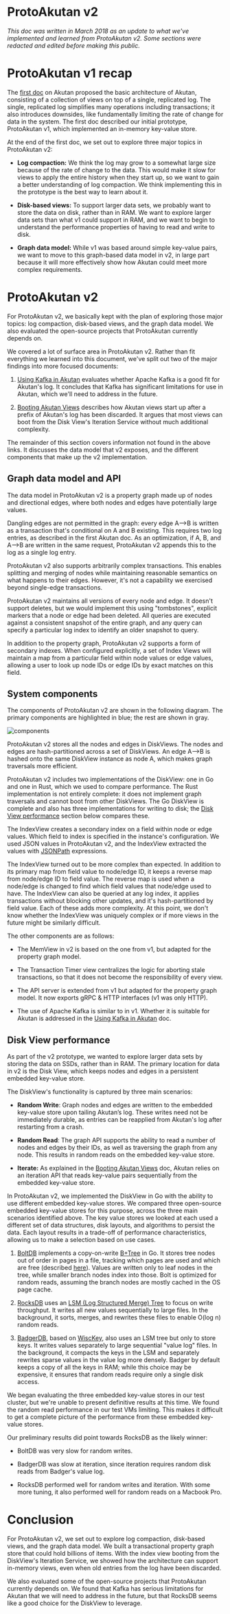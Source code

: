 ProtoAkutan v2
==============

*This doc was written in March 2018 as an update to what we've implemented and
learned from ProtoAkutan v2. Some sections were redacted and edited before making
this public.*

ProtoAkutan v1 recap
====================

The [first doc](protoakutan_v1.md) on Akutan proposed the basic architecture of
Akutan, consisting of a collection of views on top of a single, replicated log.
The single, replicated log simplifies many operations including transactions; it
also introduces downsides, like fundamentally limiting the rate of change for
data in the system. The first doc described our initial prototype, ProtoAkutan v1,
which implemented an in-memory key-value store.

At the end of the first doc, we set out to explore three major topics in
ProtoAkutan v2:

-   **Log compaction:** We think the log may grow to a somewhat large size
    because of the rate of change to the data. This would make it slow for views
    to apply the entire history when they start up, so we want to gain a better
    understanding of log compaction. We think implementing this in the prototype
    is the best way to learn about it.

-   **Disk-based views:** To support larger data sets, we probably want to store
    the data on disk, rather than in RAM. We want to explore larger data sets
    than what v1 could support in RAM, and we want to begin to understand the
    performance properties of having to read and write to disk.

-   **Graph data model:** While v1 was based around simple key-value pairs, we
    want to move to this graph-based data model in v2, in large part because it
    will more effectively show how Akutan could meet more complex requirements.


ProtoAkutan v2
==============

For ProtoAkutan v2, we basically kept with the plan of exploring those
major topics: log compaction, disk-based views, and the graph data
model. We also evaluated the open-source projects that ProtoAkutan
currently depends on.

We covered a lot of surface area in ProtoAkutan v2. Rather than fit
everything we learned into this document, we've split out two of the
major findings into more focused documents:

1.  [Using Kafka in Akutan](kafka.md) evaluates whether Apache Kafka is a good fit
    for Akutan's log. It concludes that Kafka has significant limitations for use
    in Akutan, which we'll need to address in the future.

2.  [Booting Akutan Views](booting_views.md) describes how Akutan views start
    up after a prefix of Akutan's log has been discarded. It argues that most
    views can boot from the Disk View's Iteration Service without much
    additional complexity.

The remainder of this section covers information not found in the above links.
It discusses the data model that v2 exposes, and the different components that
make up the v2 implementation.

Graph data model and API
------------------------

The data model in ProtoAkutan v2 is a property graph made up of nodes and
directional edges, where both nodes and edges have potentially large
values.

Dangling edges are not permitted in the graph: every edge A-->B is
written as a transaction that's conditional on A and B existing. This
requires two log entries, as described in the first Akutan doc. As an
optimization, if A, B, and A-->B are written in the same request,
ProtoAkutan v2 appends this to the log as a single log entry.

ProtoAkutan v2 also supports arbitrarily complex transactions. This
enables splitting and merging of nodes while maintaining reasonable
semantics on what happens to their edges. However, it's not a capability
we exercised beyond single-edge transactions.

ProtoAkutan v2 maintains all versions of every node and edge. It doesn't
support deletes, but we would implement this using "tombstones",
explicit markers that a node or edge had been deleted. All queries are
executed against a consistent snapshot of the entire graph, and any
query can specify a particular log index to identify an older snapshot
to query.

In addition to the property graph, ProtoAkutan v2 supports a form of
secondary indexes. When configured explicitly, a set of Index Views will
maintain a map from a particular field within node values or edge
values, allowing a user to look up node IDs or edge IDs by exact matches
on this field.

System components
-----------------

The components of ProtoAkutan v2 are shown in the following diagram. The primary
components are highlighted in blue; the rest are shown in gray.

![components](v2_components.png)

ProtoAkutan v2 stores all the nodes and edges in DiskViews. The nodes and
edges are hash-partitioned across a set of DiskViews. An edge A-->B
is hashed onto the same DiskView instance as node A, which makes graph
traversals more efficient.

ProtoAkutan v2 includes two implementations of the DiskView: one in Go and
one in Rust, which we used to compare performance. The Rust
implementation is not entirely complete: it does not implement graph
traversals and cannot boot from other DiskViews. The Go DiskView is
complete and also has three implementations for writing to disk; the
[Disk View performance](#disk-view-performance) section below compares
these.

The IndexView creates a secondary index on a field within node or edge
values. Which field to index is specified in the instance's
configuration. We used JSON values in ProtoAkutan v2, and the IndexView
extracted the values with [JSONPath](https://github.com/oliveagle/jsonpath)
expressions.

The IndexView turned out to be more complex than expected. In addition to its
primary map from field value to node/edge ID, it keeps a reverse map from
node/edge ID to field value. The reverse map is used when a node/edge is changed
to find which field values that node/edge used to have. The IndexView can also
be queried at any log index, it applies transactions without blocking other
updates, and it's hash-partitioned by field value. Each of these adds more
complexity. At this point, we don't know whether the IndexView was uniquely
complex or if more views in the future might be similarly difficult.

The other components are as follows:

-   The MemView in v2 is based on the one from v1, but adapted for the property
    graph model.

-   The Transaction Timer view centralizes the logic for aborting stale
    transactions, so that it does not become the responsibility of every view.

-   The API server is extended from v1 but adapted for the property graph model.
    It now exports gRPC & HTTP interfaces (v1 was only HTTP).

-   The use of Apache Kafka is similar to in v1. Whether it is suitable for Akutan
    is addressed in the [Using Kafka in Akutan](kafka.md) doc.

Disk View performance
---------------------

As part of the v2 prototype, we wanted to explore larger data sets by
storing the data on SSDs, rather than in RAM. The primary location for
data in v2 is the Disk View, which keeps nodes and edges in a persistent
embedded key-value store.

The DiskView's functionality is captured by three main scenarios:

-   **Random Write**: Graph nodes and edges are written to the embedded
    key-value store upon tailing Akutan’s log. These writes need not be
    immediately durable, as entries can be reapplied from Akutan's log after
    restarting from a crash.

-   **Random Read**: The graph API supports the ability to read a number of
    nodes and edges by their IDs, as well as traversing the graph from any node.
    This results in random reads on the embedded key-value store.

-   **Iterate:** As explained in the [Booting Akutan Views](booting_views.md)
    doc, Akutan relies on an iteration API that reads key-value pairs sequentially
    from the embedded key-value store.

In ProtoAkutan v2, we implemented the DiskView in Go with the ability to
use different embedded key-value stores. We compared three open-source
embedded key-value stores for this purpose, across the three main
scenarios identified above. The key value stores we looked at each used
a different set of data structures, disk layouts, and algorithms to
persist the data. Each layout results in a trade-off of performance
characteristics, allowing us to make a selection based on use cases.

1.  [BoltDB](https://github.com/boltdb/bolt) implements a copy-on-write
    [B+Tree](http://delivery.acm.org/10.1145/360000/356776/p121-comer.pdf?ip=216.113.160.71&id=356776&acc=ACTIVE%20SERVICE&key=37B0A9F49C26EEFC%2E37B0A9F49C26EEFC%2E4A8375174E621EE3%2E4D4702B0C3E38B35&__acm__=1522278532_a0fa93a393b42c81a2b3d601a496ddb4)
    in Go. It stores tree nodes out of order in pages in a file, tracking which
    pages are used and which are free (described
    [here](https://github.com/boltdb/bolt/issues/308#issuecomment-74811638)).
    Values are written only to leaf nodes in the tree, while smaller branch
    nodes index into those. Bolt is optimized for random reads, assuming the
    branch nodes are mostly cached in the OS page cache.

2.  [RocksDB](https://github.com/facebook/rocksdb/) uses an 
    [LSM (Log Structured Merge) Tree](https://www.cs.umb.edu/~poneil/lsmtree.pdf)
    to focus on write throughput. It writes all new values sequentially to large
    files. In the background, it sorts, merges, and rewrites these files to
    enable O(log n) random reads.

3.  [BadgerDB](https://github.com/dgraph-io/badger), based on
    [WiscKey](https://www.usenix.org/system/files/conference/fast16/fast16-papers-lu.pdf),
    also uses an LSM tree but only to store keys. It writes values separately to
    large sequential "value log" files. In the background, it compacts the keys
    in the LSM and separately rewrites sparse values in the value log more
    densely. Badger by default keeps a copy of all the keys in RAM; while this
    choice may be expensive, it ensures that random reads require only a single
    disk access.

We began evaluating the three embedded key-value stores in our test cluster, but
we're unable to present definitive results at this time. We found the random
read performance in our test VMs limiting. This makes it difficult to get a
complete picture of the performance from these embedded key-value stores.

Our preliminary results did point towards RocksDB as the likely winner:

-   BoltDB was very slow for random writes.

-   BadgerDB was slow at iteration, since iteration requires random disk
    reads from Badger's value log.

-   RocksDB performed well for random writes and iteration. With some more
    tuning, it also performed well for random reads on a Macbook Pro.

Conclusion
==========

For ProtoAkutan v2, we set out to explore log compaction, disk-based views, and
the graph data model. We built a transactional property graph store that could
hold billions of items. With the index view booting from the DiskView's
Iteration Service, we showed how the architecture can support in-memory views,
even when old entries from the log have been discarded.

We also evaluated some of the open-source projects that ProtoAkutan currently
depends on. We found that Kafka has serious limitations for Akutan that we will
need to address in the future, but that RocksDB seems like a good choice for the
DiskView to leverage.
